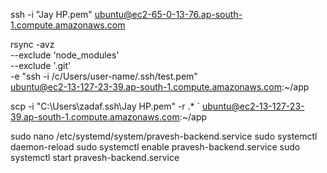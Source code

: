 ssh -i "Jay HP.pem" ubuntu@ec2-65-0-13-76.ap-south-1.compute.amazonaws.com

rsync -avz \
 --exclude 'node_modules' \
 --exclude '.git' \
 -e "ssh -i /c/Users/user-name/.ssh/test.pem" \
 ubuntu@ec2-13-127-23-39.ap-south-1.compute.amazonaws.com:~/app

scp -i "C:\Users\zadaf\.ssh\Jay HP.pem" -r .\* ` ubuntu@ec2-13-127-23-39.ap-south-1.compute.amazonaws.com:~/app

sudo nano /etc/systemd/system/pravesh-backend.service
sudo systemctl daemon-reload
sudo systemctl enable pravesh-backend.service
sudo systemctl start pravesh-backend.service
